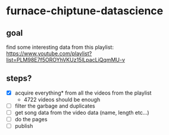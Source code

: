 # furnace-chiptune-datascience

## goal

find some interesting data from this playlist: https://www.youtube.com/playlist?list=PLM98E7f5OROYhVKUz15lLpacLiQqmMU-v

## steps?

- [x] acquire everything* from all the videos from the playlist
  - 4722 videos should be enough
- [ ] filter the garbage and duplicates
- [ ] get song data from the video data (name, length etc...)
- [ ] do the pages
- [ ] publish
